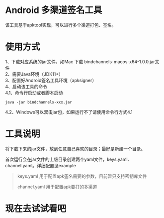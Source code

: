 # Android 多渠道签名工具

该工具基于apktool实现，可以进行多个渠道打包、签名。

# 使用方式
1、下载对应系统的jar文件，如Mac 下载 bindchannels-macos-x64-1.0.0.jar文件  
2、需要Java环境（JDK11+）  
3、配置好Android签名工具环境（apksigner）  
4、启动该工具的命令  
4.1、命令行启动或者脚本启动
```shell
java -jar bindchannels-xxx.jar
```
4.2、Windows可以双击jar包，如果运行不了请使用命令行方式4.1

# 工具说明
将下载下来的jar文件，放到任意自己喜欢的目录；最好是新建一个目录。  

首次运行会在jar文件的上级目录创建两个yaml文件，keys.yaml、channel.yaml。详细配置见example  
> keys.yaml 用于配置apk签名需要的参数，目前暂只支持密钥库文件
>  
> channel.yaml 用于配置apk要打的多渠道  

# 现在去试试看吧
